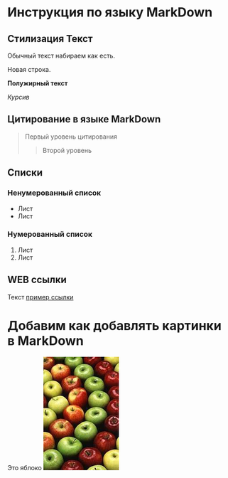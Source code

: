 # Инструкция по языку MarkDown

## Стилизация Текст
Обычный текст набираем как есть.

Новая строка.

**Полужирный текст**

*Курсив*

## Цитирование в языке MarkDown
>Первый уровень цитирования
>>Второй уровень

## Списки
### Ненумерованный список
* Лист
* Лист

### Нумерованный список

1. Лист
2. Лист

## WEB ссылки
Текст [пример ссылки](http.exampe.com "Всплывающая подсказка")

# Добавим как добавлять картинки в MarkDown

Это яблоко
![Яблоко](apple.jpg) 